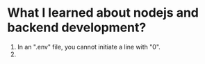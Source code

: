 # What I learned about nodejs and backend development?

1. In an ".env" file, you cannot initiate a line with "0". 
2. 
